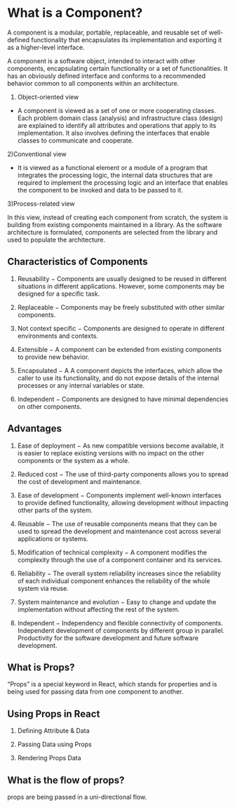# What is a Component?

A component is a modular, portable, replaceable, and reusable set of well-defined functionality that encapsulates its implementation and exporting it as a higher-level interface.

A component is a software object, intended to interact with other components, encapsulating certain functionality or a set of functionalities. It has an obviously defined interface and conforms to a recommended behavior common to all components within an architecture.

1) Object-oriented view

- A component is viewed as a set of one or more cooperating classes. Each problem domain class (analysis) and infrastructure class (design) are explained to identify all attributes and operations that apply to its implementation. It also involves defining the interfaces that enable classes to communicate and cooperate.

2)Conventional view

- It is viewed as a functional element or a module of a program that integrates the processing logic, the internal data structures that are required to implement the processing logic and an interface that enables the component to be invoked and data to be passed to it.

3)Process-related view

In this view, instead of creating each component from scratch, the system is building from existing components maintained in a library. As the software architecture is formulated, components are selected from the library and used to populate the architecture.

## Characteristics of Components

1. Reusability − Components are usually designed to be reused in different situations in different applications. However, some components may be designed for a specific task.

2. Replaceable − Components may be freely substituted with other similar components.

3. Not context specific − Components are designed to operate in different environments and contexts.

4. Extensible − A component can be extended from existing components to provide new behavior.

5. Encapsulated − A A component depicts the interfaces, which allow the caller to use its functionality, and do not expose details of the internal processes or any internal variables or state.

6. Independent − Components are designed to have minimal dependencies on other components.

## Advantages

1. Ease of deployment − As new compatible versions become available, it is easier to replace existing versions with no impact on the other components or the system as a whole.

2. Reduced cost − The use of third-party components allows you to spread the cost of development and maintenance.

3. Ease of development − Components implement well-known interfaces to provide defined functionality, allowing development without impacting other parts of the system.

4. Reusable − The use of reusable components means that they can be used to spread the development and maintenance cost across several applications or systems.

5. Modification of technical complexity − A component modifies the complexity through the use of a component container and its services.

6. Reliability − The overall system reliability increases since the reliability of each individual component enhances the reliability of the whole system via reuse.

7. System maintenance and evolution − Easy to change and update the implementation without affecting the rest of the system.

8. Independent − Independency and flexible connectivity of components. Independent development of components by different group in parallel. Productivity for the software development and future software development.

## What is Props?

“Props” is a special keyword in React, which stands for properties and is being used for passing data from one component to another.

## Using Props in React

1. Defining Attribute & Data

2. Passing Data using Props

3. Rendering Props Data

## What is the flow of props?

props are being passed in a uni-directional flow.
